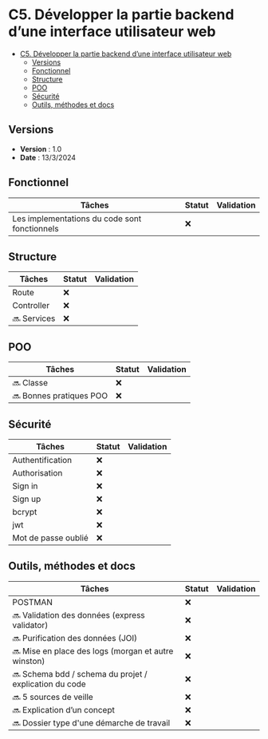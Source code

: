 # C5. Développer la partie backend d’une interface utilisateur web

- [C5. Développer la partie backend d’une interface utilisateur web](#c5-développer-la-partie-backend-dune-interface-utilisateur-web)
  - [Versions](#versions)
  - [Fonctionnel](#fonctionnel)
  - [Structure](#structure)
  - [POO](#poo)
  - [Sécurité](#sécurité)
  - [Outils, méthodes et docs](#outils-méthodes-et-docs)

## Versions

- **Version** : 1.0
- **Date** : 13/3/2024

## Fonctionnel

| Tâches                                                                       | Statut       | Validation     |
|------------------------------------------------------------------------------|------------- |----------------|
| Les implementations du code sont fonctionnels                                | ❌           |                |

## Structure

| Tâches                                                                       | Statut       | Validation     |
|------------------------------------------------------------------------------|------------- |----------------|
| Route                                                                        | ❌           |                |
| Controller                                                                   | ❌           |                |
| 🔜 Services                                                                  | ❌           |                |

## POO

| Tâches                                                                       | Statut       | Validation     |
|------------------------------------------------------------------------------|------------- |----------------|
| 🔜 Classe                                                                    | ❌           |                |
| 🔜 Bonnes pratiques POO                                                      | ❌           |                |

## Sécurité

| Tâches                                                                       | Statut       | Validation     |
|------------------------------------------------------------------------------|------------- |----------------|
| Authentification                                                             | ❌           |                |
| Authorisation                                                                | ❌           |                |
| Sign in                                                                      | ❌           |                |
| Sign up                                                                      | ❌           |                |
| bcrypt                                                                       | ❌           |                |
| jwt                                                                          | ❌           |                |
| Mot de passe oublié                                                          | ❌           |                |

## Outils, méthodes et docs

| Tâches                                                                       | Statut       | Validation     |
|------------------------------------------------------------------------------|------------- |----------------|
| POSTMAN                                                                      | ❌           |                |
| 🔜 Validation des données (express validator)                                | ❌           |                |
| 🔜 Purification des données (JOI)                                            | ❌           |                |
| 🔜 Mise en place des logs (morgan et autre winston)                          | ❌           |                |
| 🔜 Schema bdd / schema du projet / explication du code                       | ❌           |                |
| 🔜 5 sources de veille                                                       | ❌           |                |
| 🔜 Explication d’un concept                                                  | ❌           |                |
| 🔜 Dossier type d'une démarche de travail                                    | ❌           |                |

